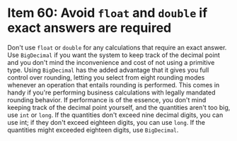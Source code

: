 # Item 60: Avoid `float` and `double` if exact answers are required

Don't use `float` or `double` for any calculations that require an exact answer. Use `BigDecimal` if you want the 
system to keep track of the decimal point and you don't mind the inconvenience and cost of not using a primitive type.
Using `BigDecimal` has the added advantage that it gives you full control over rounding, letting you select from 
eight rounding modes whenever an operation that entails rounding is performed. This comes in handy if you're 
performing business calculations with legally mandated rounding behavior. If performance is of the essence, you 
don't mind keeping track of the decimal point yourself, and the quantities aren't too big, use `int` or `long`.
If the quantities don't exceed nine decimal digits, you can use int; if they don't exceed eighteen digits, you can 
use `long`. If the quantities might exceeded eighteen digits, use `BigDecimal`.

